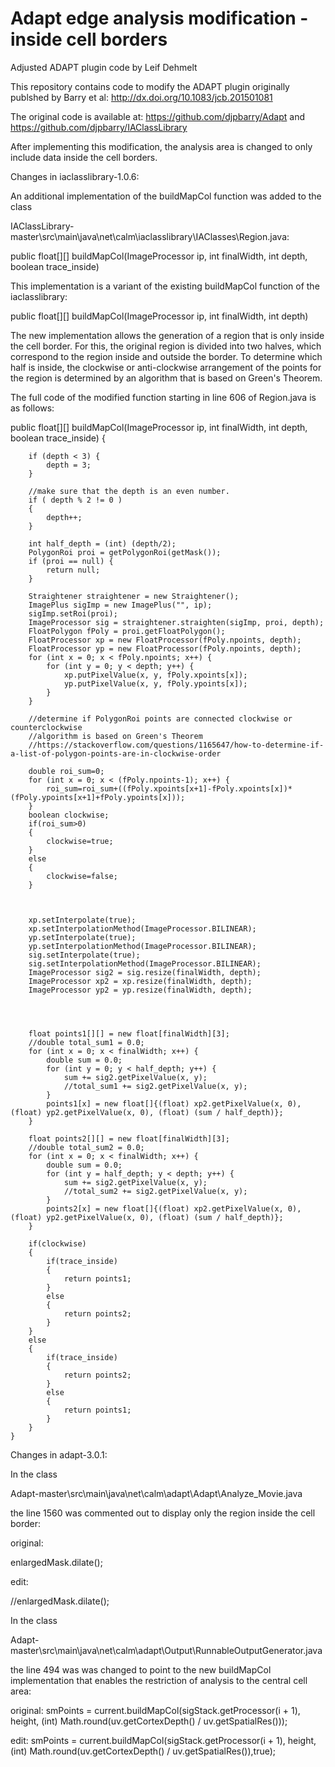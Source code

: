# Adapt edge analysis modification - inside cell borders
Adjusted ADAPT plugin code by Leif Dehmelt

This repository contains code to modify the ADAPT plugin originally publshed by Barry et al:
http://dx.doi.org/10.1083/jcb.201501081

The original code is available at:
https://github.com/djpbarry/Adapt
and
https://github.com/djpbarry/IAClassLibrary

After implementing this modification, the analysis area is changed to only include data inside the cell borders.

Changes in iaclasslibrary-1.0.6:

An additional implementation of the buildMapCol function was added to the class 

IAClassLibrary-master\src\main\java\net\calm\iaclasslibrary\IAClasses\Region.java:

public float[][] buildMapCol(ImageProcessor ip, int finalWidth, int depth, boolean trace_inside)


This implementation is a variant of the existing buildMapCol function of the iaclasslibrary:

public float[][] buildMapCol(ImageProcessor ip, int finalWidth, int depth)

The new implementation allows the generation of a region that is only inside the cell border. For this, the original region is divided into two halves, which correspond to the region inside and outside the border. To determine which half is inside, the clockwise or anti-clockwise arrangement of the points for the region is determined by an algorithm that is based on Green's Theorem.

The full code of the modified function starting in line 606 of Region.java is as follows:


public float[][] buildMapCol(ImageProcessor ip, int finalWidth, int depth, boolean trace_inside) {
        
    	
    	if (depth < 3) {
            depth = 3;
        }
    	
    	//make sure that the depth is an even number.
    	if ( depth % 2 != 0 )
    	{
    		depth++;
    	}
    	
    	int half_depth = (int) (depth/2);
        PolygonRoi proi = getPolygonRoi(getMask());
        if (proi == null) {
            return null;
        }
        
        Straightener straightener = new Straightener();
        ImagePlus sigImp = new ImagePlus("", ip);
        sigImp.setRoi(proi);
        ImageProcessor sig = straightener.straighten(sigImp, proi, depth);
        FloatPolygon fPoly = proi.getFloatPolygon();
        FloatProcessor xp = new FloatProcessor(fPoly.npoints, depth);
        FloatProcessor yp = new FloatProcessor(fPoly.npoints, depth);
        for (int x = 0; x < fPoly.npoints; x++) {
            for (int y = 0; y < depth; y++) {
                xp.putPixelValue(x, y, fPoly.xpoints[x]);
                yp.putPixelValue(x, y, fPoly.ypoints[x]);
            }
        }
        
        //determine if PolygonRoi points are connected clockwise or counterclockwise
        //algorithm is based on Green's Theorem
        //https://stackoverflow.com/questions/1165647/how-to-determine-if-a-list-of-polygon-points-are-in-clockwise-order
        
        double roi_sum=0;
        for (int x = 0; x < (fPoly.npoints-1); x++) {
        	roi_sum=roi_sum+((fPoly.xpoints[x+1]-fPoly.xpoints[x])*(fPoly.ypoints[x+1]+fPoly.ypoints[x]));
        }
        boolean clockwise;
        if(roi_sum>0)
        {
        	clockwise=true;
        }
        else
        {
        	clockwise=false;
        }
        
        
        
        xp.setInterpolate(true);
        xp.setInterpolationMethod(ImageProcessor.BILINEAR);
        yp.setInterpolate(true);
        yp.setInterpolationMethod(ImageProcessor.BILINEAR);
        sig.setInterpolate(true);
        sig.setInterpolationMethod(ImageProcessor.BILINEAR);
        ImageProcessor sig2 = sig.resize(finalWidth, depth);
        ImageProcessor xp2 = xp.resize(finalWidth, depth);
        ImageProcessor yp2 = yp.resize(finalWidth, depth);
        
        
        
        
        float points1[][] = new float[finalWidth][3];
        //double total_sum1 = 0.0;
        for (int x = 0; x < finalWidth; x++) {
            double sum = 0.0;
            for (int y = 0; y < half_depth; y++) {
                sum += sig2.getPixelValue(x, y);
                //total_sum1 += sig2.getPixelValue(x, y);
            }
            points1[x] = new float[]{(float) xp2.getPixelValue(x, 0), (float) yp2.getPixelValue(x, 0), (float) (sum / half_depth)};
        }
        
        float points2[][] = new float[finalWidth][3];
        //double total_sum2 = 0.0;
        for (int x = 0; x < finalWidth; x++) {
            double sum = 0.0;
            for (int y = half_depth; y < depth; y++) {
                sum += sig2.getPixelValue(x, y);
                //total_sum2 += sig2.getPixelValue(x, y);
            }
            points2[x] = new float[]{(float) xp2.getPixelValue(x, 0), (float) yp2.getPixelValue(x, 0), (float) (sum / half_depth)};
        }
        
        if(clockwise)
        {
            if(trace_inside)
            {
            	return points1;
            }
            else
            {
            	return points2;
            }
        }
        else
        {
            if(trace_inside)
            {
            	return points2;
            }
            else
            {
            	return points1;
            }
        }
    }

Changes in adapt-3.0.1:

In the class 

Adapt-master\src\main\java\net\calm\adapt\Adapt\Analyze_Movie.java

the line 1560 was commented out to display only the region inside the cell border:

original:

enlargedMask.dilate();

edit:

//enlargedMask.dilate();

In the class 

Adapt-master\src\main\java\net\calm\adapt\Output\RunnableOutputGenerator.java

the line 494 was was changed to point to the new buildMapCol implementation that enables the restriction of analysis to the central cell area:

original:
smPoints = current.buildMapCol(sigStack.getProcessor(i + 1), height,
                		(int) Math.round(uv.getCortexDepth() / uv.getSpatialRes()));

edit:
smPoints = current.buildMapCol(sigStack.getProcessor(i + 1), height,
                		(int) Math.round(uv.getCortexDepth() / uv.getSpatialRes()),true);

